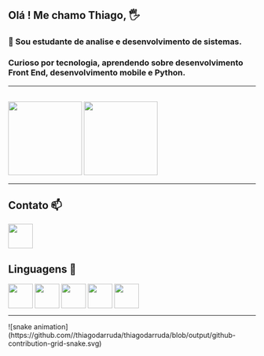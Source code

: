 ## Olá ! Me chamo Thiago, 🖐️
### 🌱 Sou estudante de analise e desenvolvimento de sistemas.<br>

### Curioso por tecnologia, aprendendo sobre desenvolvimento Front End, desenvolvimento mobile e Python. 
<hr><br>
<img height ="150em" src="https://github-readme-stats.vercel.app/api?username=thiagodarruda&theme=tokyonight&show_icons=true">

<img height ="150em" src="https://github-readme-stats.vercel.app/api/top-langs/?username=thiagodarruda&layout=compact">
<hr>

<!--
**thiagodarruda/thiagodarruda** is a ✨ _special_ ✨ repository because its `README.md` (this file) appears on your GitHub profile.

Here are some ideas to get you started:

- 🔭 I’m currently working on ...
- 🌱 I’m currently learning ...
- 👯 I’m looking to collaborate on ...
- 🤔 I’m looking for help with ...
- 💬 Ask me about ...
- 📫 How to reach me: ...
- 😄 Pronouns: ...
- ⚡ Fun fact: ...
-->
## Contato 📫

<a href="https://www.linkedin.com/in/thiagodearruda1/">
    <img src="https://cdn.jsdelivr.net/gh/devicons/devicon/icons/linkedin/linkedin-original.svg" align="center" heigth="50" width="50">

</a>

## Linguagens 🔭
<div>

   <img src="https://cdn.jsdelivr.net/gh/devicons/devicon/icons/html5/html5-original-wordmark.svg" align="center" heigth="50" width="50">

   <img src="https://cdn.jsdelivr.net/gh/devicons/devicon/icons/css3/css3-original-wordmark.svg" align="center" heigth="50" width="50">

   <img src="https://cdn.jsdelivr.net/gh/devicons/devicon/icons/javascript/javascript-original.svg" align="center" heigth="50" width="50">

   <img src="https://cdn.jsdelivr.net/gh/devicons/devicon/icons/python/python-original.svg" align="center" heigth="50" width="50">

   <img src="https://cdn.jsdelivr.net/gh/devicons/devicon/icons/react/react-original-wordmark.svg" align="center" heigth="50" width="50"/>
</div>

<hr>
![snake animation](https://github.com//thiagodarruda/thiagodarruda/blob/output/github-contribution-grid-snake.svg)
